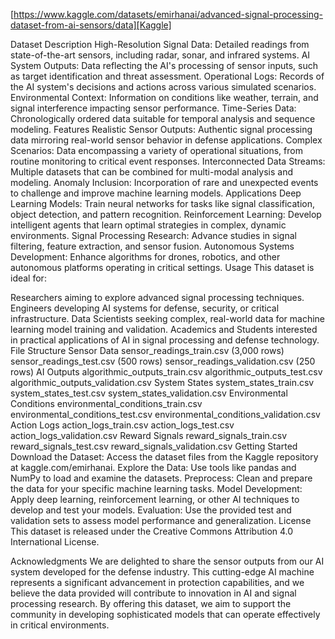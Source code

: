 [https://www.kaggle.com/datasets/emirhanai/advanced-signal-processing-dataset-from-ai-sensors/data][Kaggle]


Dataset Description
High-Resolution Signal Data: Detailed readings from state-of-the-art sensors, including radar, sonar, and infrared systems.
AI System Outputs: Data reflecting the AI's processing of sensor inputs, such as target identification and threat assessment.
Operational Logs: Records of the AI system's decisions and actions across various simulated scenarios.
Environmental Context: Information on conditions like weather, terrain, and signal interference impacting sensor performance.
Time-Series Data: Chronologically ordered data suitable for temporal analysis and sequence modeling.
Features
Realistic Sensor Outputs: Authentic signal processing data mirroring real-world sensor behavior in defense applications.
Complex Scenarios: Data encompassing a variety of operational situations, from routine monitoring to critical event responses.
Interconnected Data Streams: Multiple datasets that can be combined for multi-modal analysis and modeling.
Anomaly Inclusion: Incorporation of rare and unexpected events to challenge and improve machine learning models.
Applications
Deep Learning Models: Train neural networks for tasks like signal classification, object detection, and pattern recognition.
Reinforcement Learning: Develop intelligent agents that learn optimal strategies in complex, dynamic environments.
Signal Processing Research: Advance studies in signal filtering, feature extraction, and sensor fusion.
Autonomous Systems Development: Enhance algorithms for drones, robotics, and other autonomous platforms operating in critical settings.
Usage
This dataset is ideal for:

Researchers aiming to explore advanced signal processing techniques.
Engineers developing AI systems for defense, security, or critical infrastructure.
Data Scientists seeking complex, real-world data for machine learning model training and validation.
Academics and Students interested in practical applications of AI in signal processing and defense technology.
File Structure
Sensor Data
sensor_readings_train.csv (3,000 rows)
sensor_readings_test.csv (500 rows)
sensor_readings_validation.csv (250 rows)
AI Outputs
algorithmic_outputs_train.csv
algorithmic_outputs_test.csv
algorithmic_outputs_validation.csv
System States
system_states_train.csv
system_states_test.csv
system_states_validation.csv
Environmental Conditions
environmental_conditions_train.csv
environmental_conditions_test.csv
environmental_conditions_validation.csv
Action Logs
action_logs_train.csv
action_logs_test.csv
action_logs_validation.csv
Reward Signals
reward_signals_train.csv
reward_signals_test.csv
reward_signals_validation.csv
Getting Started
Download the Dataset: Access the dataset files from the Kaggle repository at kaggle.com/emirhanai.
Explore the Data: Use tools like pandas and NumPy to load and examine the datasets.
Preprocess: Clean and prepare the data for your specific machine learning tasks.
Model Development: Apply deep learning, reinforcement learning, or other AI techniques to develop and test your models.
Evaluation: Use the provided test and validation sets to assess model performance and generalization.
License
This dataset is released under the Creative Commons Attribution 4.0 International License.

Acknowledgments
We are delighted to share the sensor outputs from our AI system developed for the defense industry. This cutting-edge AI machine represents a significant advancement in protection capabilities, and we believe the data provided will contribute to innovation in AI and signal processing research. By offering this dataset, we aim to support the community in developing sophisticated models that can operate effectively in critical environments.

